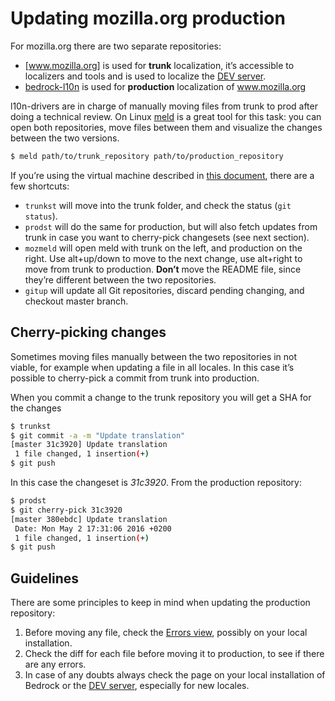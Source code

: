 # Updating mozilla.org production

For mozilla.org there are two separate repositories:
* [www.mozilla.org] is used for **trunk** localization, it’s accessible to localizers and tools and is used to localize the [DEV server].
* [bedrock-l10n] is used for **production** localization of www.mozilla.org

l10n-drivers are in charge of manually moving files from trunk to prod after doing a technical review. On Linux [meld] is a great tool for this task: you can open both repositories, move files between them and visualize the changes between the two versions.

```BASH
$ meld path/to/trunk_repository path/to/production_repository
```

If you’re using the virtual machine described in [this document](../../config/setup_l10ndrivers_vm.md), there are a few shortcuts:
* `trunkst` will move into the trunk folder, and check the status (`git status`).
* `prodst` will do the same for production, but will also fetch updates from trunk in case you want to cherry-pick changesets (see next section).
* `mozmeld` will open meld with trunk on the left, and production on the right. Use alt+up/down to move to the next change, use alt+right to move from trunk to production. **Don’t** move the README file, since they’re different between the two repositories.
* `gitup` will update all Git repositories, discard pending changing, and checkout master branch.

## Cherry-picking changes

Sometimes moving files manually between the two repositories in not viable, for example when updating a file in all locales. In this case it’s possible to cherry-pick a commit from trunk into production.

When you commit a change to the trunk repository you will get a SHA for the changes

```BASH
$ trunkst
$ git commit -a -m "Update translation"
[master 31c3920] Update translation
 1 file changed, 1 insertion(+)
$ git push
```

In this case the changeset is *31c3920*. From the production repository:

```BASH
$ prodst
$ git cherry-pick 31c3920
[master 380ebdc] Update translation
 Date: Mon May 2 17:31:06 2016 +0200
 1 file changed, 1 insertion(+)
$ git push
```

## Guidelines

There are some principles to keep in mind when updating the production repository:
1. Before moving any file, check the [Errors view], possibly on your local installation.
2. Check the diff for each file before moving it to production, to see if there are any errors.
3. In case of any doubts always check the page on your local installation of Bedrock or the [DEV server], especially for new locales.

[Errors view]: https://l10n.mozilla-community.org/langchecker/?action=errors
[bedrock-l10n]: https://github.com/mozilla-l10n/bedrock-l10n
[www.mozilla.org]: https://github.com/mozilla-l10n/www.mozilla.org
[DEV server]: https://www-dev.allizom.org/it/
[meld]: http://meldmerge.org/
